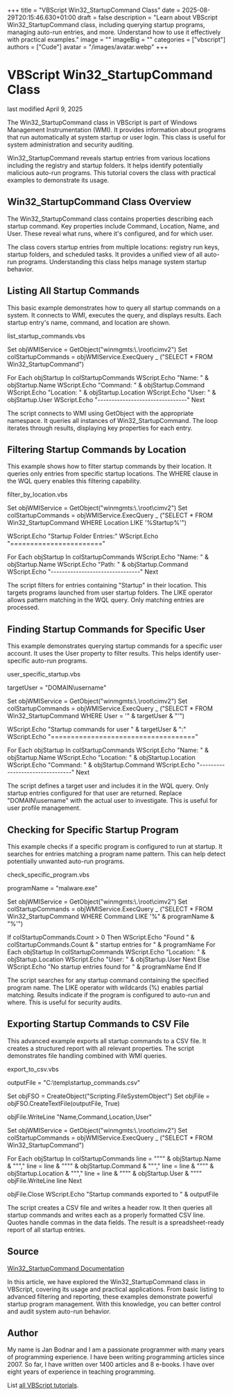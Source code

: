 +++
title = "VBScript Win32_StartupCommand Class"
date = 2025-08-29T20:15:46.630+01:00
draft = false
description = "Learn about VBScript Win32_StartupCommand class, including querying startup programs, managing auto-run entries, and more. Understand how to use it effectively with practical examples."
image = ""
imageBig = ""
categories = ["vbscript"]
authors = ["Cude"]
avatar = "/images/avatar.webp"
+++

# VBScript Win32_StartupCommand Class

last modified April 9, 2025

The Win32_StartupCommand class in VBScript is part of Windows
Management Instrumentation (WMI). It provides information about programs that
run automatically at system startup or user login. This class is useful for
system administration and security auditing.

Win32_StartupCommand reveals startup entries from various locations
including the registry and startup folders. It helps identify potentially
malicious auto-run programs. This tutorial covers the class with practical
examples to demonstrate its usage.

## Win32_StartupCommand Class Overview

The Win32_StartupCommand class contains properties describing each
startup command. Key properties include Command,
Location, Name, and User. These reveal what
runs, where it's configured, and for which user.

The class covers startup entries from multiple locations: registry run keys,
startup folders, and scheduled tasks. It provides a unified view of all auto-run
programs. Understanding this class helps manage system startup behavior.

## Listing All Startup Commands

This basic example demonstrates how to query all startup commands on a system.
It connects to WMI, executes the query, and displays results. Each startup
entry's name, command, and location are shown.

list_startup_commands.vbs
  

Set objWMIService = GetObject("winmgmts:\\.\root\cimv2")
Set colStartupCommands = objWMIService.ExecQuery _
    ("SELECT * FROM Win32_StartupCommand")

For Each objStartup In colStartupCommands
    WScript.Echo "Name: " &amp; objStartup.Name
    WScript.Echo "Command: " &amp; objStartup.Command
    WScript.Echo "Location: " &amp; objStartup.Location
    WScript.Echo "User: " &amp; objStartup.User
    WScript.Echo "--------------------------------"
Next

The script connects to WMI using GetObject with the appropriate
namespace. It queries all instances of Win32_StartupCommand. The
loop iterates through results, displaying key properties for each entry.

## Filtering Startup Commands by Location

This example shows how to filter startup commands by their location. It queries
only entries from specific startup locations. The WHERE clause in the WQL query
enables this filtering capability.

filter_by_location.vbs
  

Set objWMIService = GetObject("winmgmts:\\.\root\cimv2")
Set colStartupCommands = objWMIService.ExecQuery _
    ("SELECT * FROM Win32_StartupCommand WHERE Location LIKE '%Startup%'")

WScript.Echo "Startup Folder Entries:"
WScript.Echo "======================="

For Each objStartup In colStartupCommands
    WScript.Echo "Name: " &amp; objStartup.Name
    WScript.Echo "Path: " &amp; objStartup.Command
    WScript.Echo "--------------------------------"
Next

The script filters for entries containing "Startup" in their location. This
targets programs launched from user startup folders. The LIKE operator allows
pattern matching in the WQL query. Only matching entries are processed.

## Finding Startup Commands for Specific User

This example demonstrates querying startup commands for a specific user account.
It uses the User property to filter results. This helps identify user-specific
auto-run programs.

user_specific_startup.vbs
  

targetUser = "DOMAIN\username"

Set objWMIService = GetObject("winmgmts:\\.\root\cimv2")
Set colStartupCommands = objWMIService.ExecQuery _
    ("SELECT * FROM Win32_StartupCommand WHERE User = '" &amp; targetUser &amp; "'")

WScript.Echo "Startup commands for user " &amp; targetUser &amp; ":"
WScript.Echo "===================================="

For Each objStartup In colStartupCommands
    WScript.Echo "Name: " &amp; objStartup.Name
    WScript.Echo "Location: " &amp; objStartup.Location
    WScript.Echo "Command: " &amp; objStartup.Command
    WScript.Echo "--------------------------------"
Next

The script defines a target user and includes it in the WQL query. Only startup
entries configured for that user are returned. Replace "DOMAIN\username" with
the actual user to investigate. This is useful for user profile management.

## Checking for Specific Startup Program

This example checks if a specific program is configured to run at startup. It
searches for entries matching a program name pattern. This can help detect
potentially unwanted auto-run programs.

check_specific_program.vbs
  

programName = "malware.exe"

Set objWMIService = GetObject("winmgmts:\\.\root\cimv2")
Set colStartupCommands = objWMIService.ExecQuery _
    ("SELECT * FROM Win32_StartupCommand WHERE Command LIKE '%" &amp; programName &amp; "%'")

If colStartupCommands.Count &gt; 0 Then
    WScript.Echo "Found " &amp; colStartupCommands.Count &amp; " startup entries for " &amp; programName
    For Each objStartup In colStartupCommands
        WScript.Echo "Location: " &amp; objStartup.Location
        WScript.Echo "User: " &amp; objStartup.User
    Next
Else
    WScript.Echo "No startup entries found for " &amp; programName
End If

The script searches for any startup command containing the specified program name.
The LIKE operator with wildcards (%) enables partial matching. Results indicate
if the program is configured to auto-run and where. This is useful for security
audits.

## Exporting Startup Commands to CSV File

This advanced example exports all startup commands to a CSV file. It creates a
structured report with all relevant properties. The script demonstrates file
handling combined with WMI queries.

export_to_csv.vbs
  

outputFile = "C:\temp\startup_commands.csv"

Set objFSO = CreateObject("Scripting.FileSystemObject")
Set objFile = objFSO.CreateTextFile(outputFile, True)

objFile.WriteLine "Name,Command,Location,User"

Set objWMIService = GetObject("winmgmts:\\.\root\cimv2")
Set colStartupCommands = objWMIService.ExecQuery _
    ("SELECT * FROM Win32_StartupCommand")

For Each objStartup In colStartupCommands
    line = """" &amp; objStartup.Name &amp; ""","
    line = line &amp; """" &amp; objStartup.Command &amp; ""","
    line = line &amp; """" &amp; objStartup.Location &amp; ""","
    line = line &amp; """" &amp; objStartup.User &amp; """"
    objFile.WriteLine line
Next

objFile.Close
WScript.Echo "Startup commands exported to " &amp; outputFile

The script creates a CSV file and writes a header row. It then queries all
startup commands and writes each as a properly formatted CSV line. Quotes handle
commas in the data fields. The result is a spreadsheet-ready report of all
startup entries.

## Source

[Win32_StartupCommand Documentation](https://learn.microsoft.com/en-us/windows/win32/cimwin32prov/win32-startupcommand)

In this article, we have explored the Win32_StartupCommand class in
VBScript, covering its usage and practical applications. From basic listing to
advanced filtering and reporting, these examples demonstrate powerful startup
program management. With this knowledge, you can better control and audit
system auto-run behavior.

## Author

My name is Jan Bodnar and I am a passionate programmer with many years of
programming experience. I have been writing programming articles since 2007. So
far, I have written over 1400 articles and 8 e-books. I have over eight years of
experience in teaching programming.

List [all VBScript tutorials](/vbscript/).